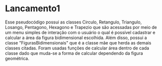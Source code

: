 # Lancamento1
Esse pseudocódigo possui as classes Circulo, Retangulo, Triangulo, Losango, Pentagono, Hexagono e Trapezio que são acessadas por meio de um menu simples de interação com o usuário o qual é possível cadastrar e calcular a área da figura bidimensional escolhida. Além disso, possui a classe "FigurasBidimensionais" que é a classe mãe que herda as demais classes citadas.
Foram usadas funções de calcular área dentro de cada classe dado que muda-se a forma de calcular dependendo da figura geométrica. 
